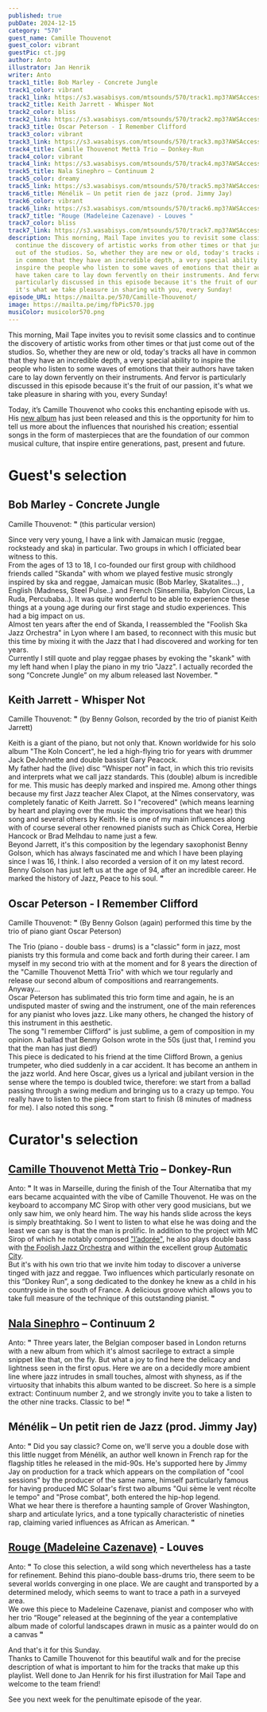 ```yaml
---
published: true
pubDate: 2024-12-15
category: "570"
guest_name: Camille Thouvenot
guest_color: vibrant
guestPic: ct.jpg
author: Anto
illustrator: Jan Henrik
writer: Anto
track1_title: Bob Marley - Concrete Jungle
track1_color: vibrant
track1_link: https://s3.wasabisys.com/mtsounds/570/track1.mp3?AWSAccessKeyId=ZABTABG0WE2SUH2K26LE&Expires=1734234580&Signature=pPleEDbrrLTzfxn1c3i3PKRrvAw%3D
track2_title: Keith Jarrett - Whisper Not
track2_color: bliss
track2_link: https://s3.wasabisys.com/mtsounds/570/track2.mp3?AWSAccessKeyId=ZABTABG0WE2SUH2K26LE&Expires=1734234639&Signature=bA99f72yb11I0buxkPs2g5JxOjw%3D
track3_title: Oscar Peterson - I Remember Clifford
track3_color: vibrant
track3_link: https://s3.wasabisys.com/mtsounds/570/track3.mp3?AWSAccessKeyId=ZABTABG0WE2SUH2K26LE&Expires=1734234840&Signature=VuPGbESr%2BTcLRewpsDrGhl%2BhKEg%3D
track4_title: Camille Thouvenot Mettà Trio – Donkey-Run
track4_color: vibrant
track4_link: https://s3.wasabisys.com/mtsounds/570/track4.mp3?AWSAccessKeyId=ZABTABG0WE2SUH2K26LE&Expires=1734234877&Signature=IRa2iPOngBgEEyXyBR1m2QvFSNM%3D
track5_title: Nala Sinephro – Continuum 2
track5_color: dreamy
track5_link: https://s3.wasabisys.com/mtsounds/570/track5.mp3?AWSAccessKeyId=ZABTABG0WE2SUH2K26LE&Expires=1734234884&Signature=nQmzQSwC8K%2FWAVOzTUAxWybIfNE%3D
track6_title: Ménélik – Un petit rien de jazz (prod. Jimmy Jay)
track6_color: vibrant
track6_link: https://s3.wasabisys.com/mtsounds/570/track6.mp3?AWSAccessKeyId=ZABTABG0WE2SUH2K26LE&Expires=1734234890&Signature=gnc6yZXMnjtinO5qGxjwFM3Z6eA%3D
track7_title: "Rouge (Madeleine Cazenave) - Louves "
track7_color: bliss
track7_link: https://s3.wasabisys.com/mtsounds/570/track7.mp3?AWSAccessKeyId=ZABTABG0WE2SUH2K26LE&Expires=1734234898&Signature=k4tWXB2xXbeUvAuHhmUyXzZwWvE%3D
description: This morning, Mail Tape invites you to revisit some classics and to
  continue the discovery of artistic works from other times or that just come
  out of the studios. So, whether they are new or old, today's tracks all have
  in common that they have an incredible depth, a very special ability to
  inspire the people who listen to some waves of emotions that their authors
  have taken care to lay down fervently on their instruments. And fervor is
  particularly discussed in this episode because it's the fruit of our passion,
  it's what we take pleasure in sharing with you, every Sunday!
episode_URL: https://mailta.pe/570/Camille-Thouvenot/
image: https://mailta.pe/img/fbPic570.jpg
musiColor: musicolor570.png
---
```


This morning, Mail Tape invites you to revisit some classics and to
continue the discovery of artistic works from other times or that
just come out of the studios. So, whether they are new or old,
today's tracks all have in common that they have an incredible depth,
a very special ability to inspire the people who listen to some waves
of emotions that their authors have taken care to lay down fervently
on their instruments. And fervor is particularly discussed in this
episode because it's the fruit of our passion, it's what we take
pleasure in sharing with you, every Sunday!

Today, it’s Camille Thouvenot who cooks this enchanting episode with us. His [new album](https://bfan.link/intriospection) has just been released and
this is the opportunity for him to tell us more about the influences
that nourished his creation; essential songs in the form of
masterpieces that are the foundation of our common musical culture,
that inspire entire generations, past, present and future.  


# Guest's selection

## Bob Marley - Concrete Jungle

 Camille Thouvenot: **"** 
(this particular version)

Since very very
young, I have a link with Jamaican music (reggae, rocksteady and ska)
in particular. Two groups in which I officiated bear witness to this.\
From the ages of 13
to 18, I co-founded our first group with childhood friends called
"Skanda" with whom we played festive music strongly
inspired by ska and reggae, Jamaican music (Bob Marley,
Skatalites...) , English (Madness, Steel Pulse..) and French
(Sinsemilia, Babylon Circus, La Ruda, Percubaba..). It was quite
wonderful to be able to experience these things at a young age during
our first stage and studio experiences. This had a big impact on us.\
Almost ten years
after the end of Skanda, I reassembled the "Foolish Ska Jazz
Orchestra" in Lyon where I am based, to reconnect with this
music but this time by mixing it with the Jazz that I had discovered
and working for ten years.\
Currently I still
quote and play reggae phases by evoking the "skank" with my
left hand when I play the piano in my trio "Jazz". I
actually recorded the song “Concrete Jungle” on my album released
last November. **"** 

## Keith Jarrett - Whisper Not

 Camille Thouvenot: **"** 
(by Benny Golson, recorded by the trio of pianist Keith Jarrett)

Keith is a giant of
the piano, but not only that. Known worldwide for his solo album "The
Koln Concert", he led a high-flying trio for years with drummer
Jack DeJohnette and double bassist Gary Peacock.\
My father had the
(live) disc “Whisper not” in fact, in which this trio revisits
and interprets what we call jazz standards. This (double) album is
incredible for me. This music has deeply marked and inspired me.
Among other things because my first Jazz teacher Alex Clapot, at the
Nîmes conservatory, was completely fanatic of Keith Jarrett. So I
"recovered" (which means learning by heart and playing over
the music the improvisations that we hear) this song and several
others by Keith. He is one of my main influences along with of course
several other renowned pianists such as Chick Corea, Herbie Hancock
or Brad Melhdau to name just a few.\
Beyond Jarrett, it's
this composition by the legendary saxophonist Benny Golson, which has
always fascinated me and which I have been playing since I was 16, I
think. I also recorded a version of it on my latest record.\
Benny Golson has
just left us at the age of 94, after an incredible career. He marked
the history of Jazz, Peace to his soul. **"** 

## Oscar Peterson - I Remember Clifford

 Camille Thouvenot: **"** (By Benny Golson (again) performed this time by the trio of piano
giant Oscar Peterson)

The Trio (piano -
double bass - drums) is a "classic" form in jazz, most
pianists try this formula and come back and forth during their
career. I am myself in my second trio with at the moment and for 8
years the direction of the "Camille Thouvenot Mettà Trio"
with which we tour regularly and release our second album of
compositions and rearrangements. \
Anyway...\
Oscar Peterson has
sublimated this trio form time and again, he is an undisputed master
of swing and the instrument, one of the main references for any
pianist who loves jazz. Like many others, he changed the history of
this instrument in this aesthetic.\
The song "I
remember Clifford" is just sublime, a gem of composition in my
opinion. A ballad that Benny Golson wrote in the 50s (just that, I
remind you that the man has just died!)\
This piece is
dedicated to his friend at the time Clifford Brown, a genius
trumpeter, who died suddenly in a car accident. It has become an
anthem in the jazz world. And here Oscar, gives us a lyrical and
jubilant version in the sense where the tempo is doubled twice,
therefore: we start from a ballad passing through a swing medium and
bringing us to a crazy up tempo. You really have to listen to the
piece from start to finish (8 minutes of madness for me). I also
noted this song. **"** 

# Curator's selection

## [Camille Thouvenot Mettà Trio](https://bfan.link/intriospection) – Donkey-Run

 Anto: **"** It was in Marseille, during the finish of the Tour Alternatiba that
my ears became acquainted with the vibe of Camille Thouvenot. He was
on the keyboard to accompany MC Sirop with other very good musicians,
but we only saw him, we only heard him. The way his hands slide
across the keys is simply breathtaking. So I went to listen to what
else he was doing and the least we can say is that the man is
prolific. In addition to the project with MC Sirop of which he
notably composed ["l’adorée"](https://www.youtube.com/watch?v=Lt54Cfu8RQY), he also plays double
bass with [the Foolish Jazz Orchestra](https://foolishskajazzorchestra.bandcamp.com/) and within the
excellent group [Automatic City](https://automaticcity.bandcamp.com/).\
But it's with his
own trio that we invite him today to discover a universe tinged with
jazz and reggae. Two influences which particularly resonate on this
“Donkey Run”, a song dedicated to the donkey he knew as a child
in his countryside in the south of France. A delicious groove which
allows you to take full measure of the technique of this outstanding
pianist. **"** 

## [Nala Sinephro](https://nalasinephro.bandcamp.com/album/endlessness) – Continuum 2

 Anto: **"** Three years later, the Belgian composer based in London returns with
a new album from which it's almost sacrilege to extract a simple
snippet like that, on the fly. But what a joy to find here the
delicacy and lightness seen in the first opus. Here we are on a
decidedly more ambient line where jazz intrudes in small touches,
almost with shyness, as if the virtuosity that inhabits this album
wanted to be discreet. So here is a simple extract: Continuum number
2, and we strongly invite you to take a listen to the other nine
tracks. Classic to be! **"** 

## Ménélik – Un petit rien de Jazz (prod. Jimmy Jay)

 Anto: **"** Did you say classic? Come on, we'll serve you a double dose with this
little nugget from Ménélik, an author well known in French rap for
the flagship titles he released in the mid-90s. He's supported here
by Jimmy Jay on production for a track which appears on the
compilation of "cool sessions" by the producer of the same
name, himself particularly famous for having produced MC Solaar's
first two albums "Qui sème le vent récolte le tempo" and
"Prose combat", both entered the hip-hop legend. \
What we hear there
is therefore a haunting sample of Grover Washington, sharp and
articulate lyrics, and a tone typically characteristic of nineties
rap, claiming varied influences as African as American. **"** 

## [Rouge (Madeleine Cazenave)](https://linktr.ee/rougetrio) - Louves

 Anto: **"** To close this selection, a wild song which nevertheless has a taste
for refinement. Behind this piano-double bass-drums trio, there seem
to be several worlds converging in one place. We are caught and
transported by a determined melody, which seems to want to trace a
path in a surveyed area. \
We owe this piece to
Madeleine Cazenave, pianist and composer who with her trio “Rouge”
released at the beginning of the year a contemplative album made of
colorful landscapes drawn in music as a painter would do on a canvas **"** 

 
And that's it for this Sunday.\
Thanks to Camille
Thouvenot for this beautiful walk and for the precise description of
what is important to him for the tracks that make up this playlist.
Well done to Jan Henrik for his first illustration for Mail Tape and
welcome to the team friend!

See you next week
for the penultimate episode of the year.
